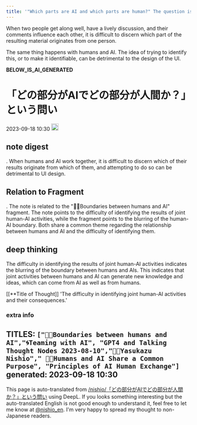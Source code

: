```yaml
---
title: '"Which parts are AI and which parts are human?" The question is "Which part is AI and which part is human?'
---
```


When two people get along well, have a lively discussion, and their comments influence each other, it is difficult to discern which part of the resulting material originates from one person.

The same thing happens with humans and AI. The idea of trying to identify this, or to make it identifiable, can be detrimental to the design of the UI.


__BELOW_IS_AI_GENERATED__
# 「どの部分がAIでどの部分が人間か？」という問い
 2023-09-18 10:30 <img src='https://scrapbox.io/api/pages/nishio-en/omni/icon' alt='omni.icon' height="19.5"/>
## note digest
.
When humans and AI work together, it is difficult to discern which of their results originate from which of them, and attempting to do so can be detrimental to UI design.

## Relation to Fragment
.
The note is related to the "🤖🔁Boundaries between humans and AI" fragment. The note points to the difficulty of identifying the results of joint human-AI activities, while the fragment points to the blurring of the human-AI boundary. Both share a common theme regarding the relationship between humans and AI and the difficulty of identifying them.

## deep thinking
The difficulty in identifying the results of joint human-AI activities indicates the blurring of the boundary between humans and AIs. This indicates that joint activities between humans and AI can generate new knowledge and ideas, which can come from AI as well as from humans.

[[**Title of Thought]]
'The difficulty in identifying joint human-AI activities and their consequences.'

### extra info
TITLES: `["🤖🔁Boundaries between humans and AI","🌀Teaming with AI", "GPT4 and Talking Thought Nodes 2023-08-10","🤖🔁Yasukazu Nishio"," 🤖🔁Humans and AI Share a Common Purpose", "Principles of AI Human Exchange"]`
generated: 2023-09-18 10:30
---
This page is auto-translated from [/nishio/「どの部分がAIでどの部分が人間か？」という問い](https://scrapbox.io/nishio/「どの部分がAIでどの部分が人間か？」という問い) using DeepL. If you looks something interesting but the auto-translated English is not good enough to understand it, feel free to let me know at [@nishio_en](https://twitter.com/nishio_en). I'm very happy to spread my thought to non-Japanese readers.